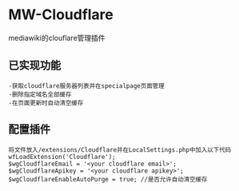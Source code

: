 # MW-Cloudflare
mediawiki的clouflare管理插件

## 已实现功能
    -获取cloudflare服务器列表并在specialpage页面管理
    -删除指定域名全部缓存
    -在页面更新时自动清空缓存
## 配置插件
    将文件放入/extensions/Cloudflare并在LocalSettings.php中加入以下代码
    wfLoadExtension('Cloudflare');
    $wgCloudflareEmail = '<your cloudflare email>';
    $wgCloudflareApikey = '<your cloudflare apikey>';
    $wgCloudflareEnableAutoPurge = true; //是否允许自动清空缓存
